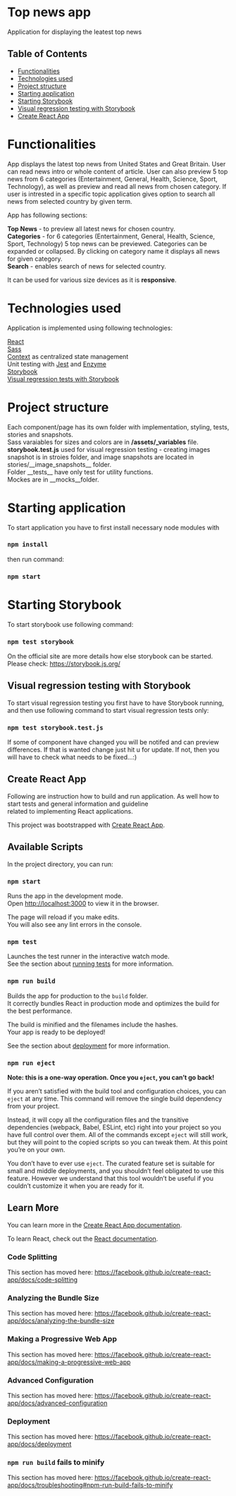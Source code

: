 # Top news app

Application for displaying the leatest top news

## Table of Contents

  - [Functionalities](#functionalities)
  - [Technologies used](#technologies-used)
  - [Project structure](#project-structure)
  - [Starting application](#starting-application)
  - [Starting Storybook ](#starting-storybook )
  - [Visual regression testing with Storybook](#visual-regression-testing-with-storybook)
  - [Create React App](#create-react-app)

# Functionalities

App displays the latest top news from United States and Great Britain. User can read news intro or whole content of article.
User can also preview 5 top news from 6 categories (Entertainment, General, Health, Science, Sport, Technology), as well as
preview and read all news from chosen category.
If user is intrested in a specific topic application gives option to search all news from selected country by given term.

App has following sections:

 __Top News__ - to preview all latest news for chosen country.<br />
 __Categories__ - for 6 categories (Entertainment, General, Health, Science, Sport, Technology) 5 top news can be previewed. Categories can be expanded or collapsed. By clicking on category name it displays all news for given category.<br />
 __Search__ - enables search of news for selected country.

It can be used for various size devices as it is __responsive__.

# Technologies used

Application is implemented using following technologies:

[React](https://reactjs.org/)<br />
[Sass](https://sass-lang.com/install)<br />
[Context](https://reactjs.org/docs/context.html) as centralized state management<br />
Unit testing with [Jest](https://jestjs.io/docs/en/tutorial-react) and [Enzyme](https://enzymejs.github.io/enzyme/)<br />
[Storybook](https://storybook.js.org/)<br />
[Visual regression tests with Storybook](https://storybook.js.org/docs/react/workflows/visual-testing)<br />

# Project structure

Each component/page has its own folder with implementation, styling, tests, stories and snapshots.<br />
Sass varaiables for sizes and colors are in __/assets/\_variables__ file.<br />
__storybook.test.js__ used for visual regression testing - creating images snapshot is in stroies folder, and image snapshots are located in stories/\_\_image_snapshots\_\_ folder.<br />
Folder \_\_tests\_\_ have only test for utility functions.<br />
Mockes are in \_\_mocks\_\_folder.<br />

# Starting application

To start application you have to first install necessary node modules with
### `npm install`
then run command:
### `npm start`

# Starting Storybook 
   
To start storybook use following command:

### `npm test storybook`

On the official site are more details how else storybook can be started. Please check: https://storybook.js.org/

## Visual regression testing with Storybook

To start visual regression testing you first have to have Storybook running, and then use following command 
to start visual regression tests only:

### `npm test storybook.test.js`

If some of component have changed you will be notifed and can preview differences. If that is wanted change just 
hit u for update. If not, then you will have to check what needs to be fixed...:)


## Create React App

Following are instruction how to build and run application. As well how to start tests and general information and guideline  
related to implementing React applications.

This project was bootstrapped with [Create React App](https://github.com/facebook/create-react-app).

## Available Scripts

In the project directory, you can run:

### `npm start`

Runs the app in the development mode.<br />
Open [http://localhost:3000](http://localhost:3000) to view it in the browser.

The page will reload if you make edits.<br />
You will also see any lint errors in the console.

### `npm test`

Launches the test runner in the interactive watch mode.<br />
See the section about [running tests](https://facebook.github.io/create-react-app/docs/running-tests) for more information.

### `npm run build`

Builds the app for production to the `build` folder.<br />
It correctly bundles React in production mode and optimizes the build for the best performance.

The build is minified and the filenames include the hashes.<br />
Your app is ready to be deployed!

See the section about [deployment](https://facebook.github.io/create-react-app/docs/deployment) for more information.

### `npm run eject`

**Note: this is a one-way operation. Once you `eject`, you can’t go back!**

If you aren’t satisfied with the build tool and configuration choices, you can `eject` at any time. This command will remove the single build dependency from your project.

Instead, it will copy all the configuration files and the transitive dependencies (webpack, Babel, ESLint, etc) right into your project so you have full control over them. All of the commands except `eject` will still work, but they will point to the copied scripts so you can tweak them. At this point you’re on your own.

You don’t have to ever use `eject`. The curated feature set is suitable for small and middle deployments, and you shouldn’t feel obligated to use this feature. However we understand that this tool wouldn’t be useful if you couldn’t customize it when you are ready for it.

## Learn More

You can learn more in the [Create React App documentation](https://facebook.github.io/create-react-app/docs/getting-started).

To learn React, check out the [React documentation](https://reactjs.org/).

### Code Splitting

This section has moved here: https://facebook.github.io/create-react-app/docs/code-splitting

### Analyzing the Bundle Size

This section has moved here: https://facebook.github.io/create-react-app/docs/analyzing-the-bundle-size

### Making a Progressive Web App

This section has moved here: https://facebook.github.io/create-react-app/docs/making-a-progressive-web-app

### Advanced Configuration

This section has moved here: https://facebook.github.io/create-react-app/docs/advanced-configuration

### Deployment

This section has moved here: https://facebook.github.io/create-react-app/docs/deployment

### `npm run build` fails to minify

This section has moved here: https://facebook.github.io/create-react-app/docs/troubleshooting#npm-run-build-fails-to-minify
